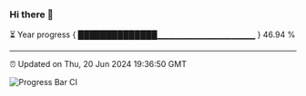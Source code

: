 ### Hi there 👋

⏳ Year progress { ██████████████▁▁▁▁▁▁▁▁▁▁▁▁▁▁▁▁ } 46.94 %

---

⏰ Updated on Thu, 20 Jun 2024 19:36:50 GMT

![Progress Bar CI](https://github.com/IshwaranRudhara/GIT-ACTION/workflows/Progress%20Bar%20CI/badge.svg)
